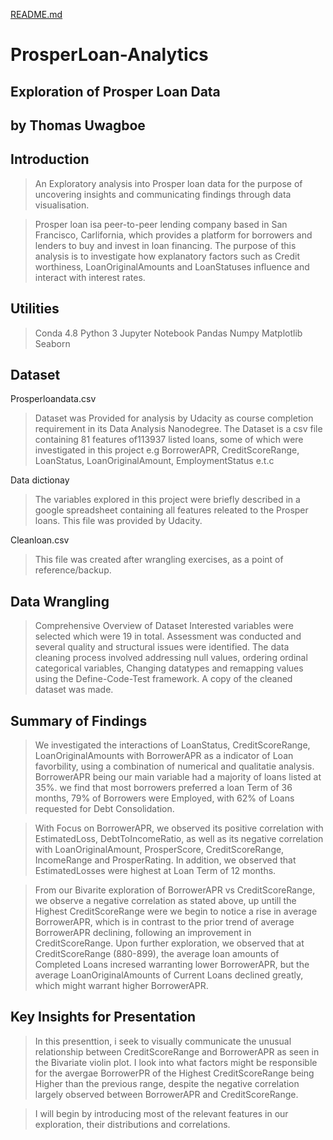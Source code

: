 [README.md](https://github.com/johnn203/ProsperLoan-Analytics/files/9695432/README.md)
# ProsperLoan-Analytics
## Exploration of Prosper Loan Data
## by Thomas Uwagboe

## Introduction

>An Exploratory analysis into Prosper loan data for the purpose of uncovering insights and communicating findings through data visualisation.

>Prosper loan isa peer-to-peer lending company based in San Francisco, Carlifornia, which provides a platform for borrowers and lenders to buy and invest in loan financing. The purpose of this analysis is to investigate how explanatory factors such as Credit worthiness, LoanOriginalAmounts and LoanStatuses influence and interact with interest rates.

## Utilities

>Conda 4.8
>Python 3
>Jupyter Notebook
>Pandas
>Numpy
>Matplotlib
>Seaborn

## Dataset
Prosperloandata.csv
>Dataset was Provided for analysis by Udacity as course completion requirement in its Data Analysis Nanodegree.
>The Dataset is a csv file containing 81 features of113937 listed loans, some of which were investigated in this project e.g BorrowerAPR, CreditScoreRange, LoanStatus, LoanOriginalAmount, EmploymentStatus e.t.c

Data dictionay
>The variables explored in this project were briefly described in a google spreadsheet containing all features releated to the Prosper loans. This file was provided by Udacity.

Cleanloan.csv
>This file was created after wrangling exercises, as a point of reference/backup.

## Data Wrangling

>Comprehensive  Overview of Dataset
>Interested variables were selected which were 19 in total.
>Assessment was conducted and several quality and structural issues were identified.
>The data cleaning process involved addressing null values, ordering ordinal categorical variables, Changing datatypes and remapping values using the Define-Code-Test framework.
> A copy of the cleaned dataset was made.

## Summary of Findings

>We investigated the interactions of LoanStatus, CreditScoreRange, LoanOriginalAmounts with BorrowerAPR as a indicator of Loan favorbility, using a combination of numerical and qualitatie analysis. BorrowerAPR being our main variable had a majority of loans listed at 35%. we find that most borrowers preferred a loan Term of 36 months, 79% of Borrowers were Employed, with 62% of Loans requested for Debt Consolidation.

>With Focus on BorrowerAPR, we observed its positive correlation with EstimatedLoss, DebtToIncomeRatio, as well as its negative correlation with LoanOriginalAmount, ProsperScore, CreditScoreRange, IncomeRange and ProsperRating. In addition, we observed that EstimatedLosses were highest at Loan Term of 12 months.

>From our Bivarite exploration of BorrowerAPR vs CreditScoreRange, we observe a negative correlation as stated above, up untill the Highest CreditScoreRange were we begin to notice a rise in average BorrowerAPR, which is in contrast to the prior trend of average BorrowerAPR declining, following an improvement in CreditScoreRange. Upon further exploration, we observed that at CreditScoreRange (880-899), the average loan amounts of Completed Loans incresed warranting lower BorrowerAPR, but the average LoanOriginalAmounts of Current Loans declined greatly, which might warrant higher BorrowerAPR.


## Key Insights for Presentation

>In this presenttion, i seek to visually communicate the unusual relationship between CreditScoreRange and BorrowerAPR as seen in the Bivariate violin plot. I look into what factors might be responsible for the avergae BorrowerPR of the Highest CreditScoreRange being Higher than the previous range, despite the negative correlation largely observed between BorrowerAPR and CreditScoreRange.

>I will begin by introducing most of the relevant features in our exploration, their distributions and correlations.
